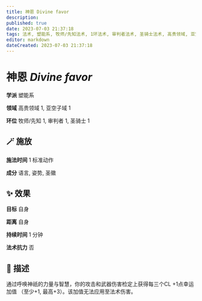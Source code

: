 ```yaml
---
title: 神恩 Divine favor
description: 
published: true
date: 2023-07-03 21:37:18
tags: 法术, 塑能系, 牧师/先知法术, 1环法术, 审判者法术, 圣骑士法术, 高贵领域, 亚空子域
editor: markdown
dateCreated: 2023-07-03 21:37:18
---
```


# **神恩** *Divine favor*

**学派** 塑能系 

**领域** 高贵领域 1, 亚空子域 1

**环位** 牧师/先知 1, 审判者 1, 圣骑士 1

## 🪄 施放

**施法时间** 1 标准动作

**成分** 语言, 姿势, 圣徽

## ✨ 效果 

**目标** 自身 

**距离** 自身  

**持续时间** 1 分钟 

**法术抗力** 否

## 📖 描述

通过呼唤神祇的力量与智慧，你的攻击和武器伤害检定上获得每三个CL +1点幸运加值 （至少+1, 最高+3）。该加值无法应用至法术伤害。
    